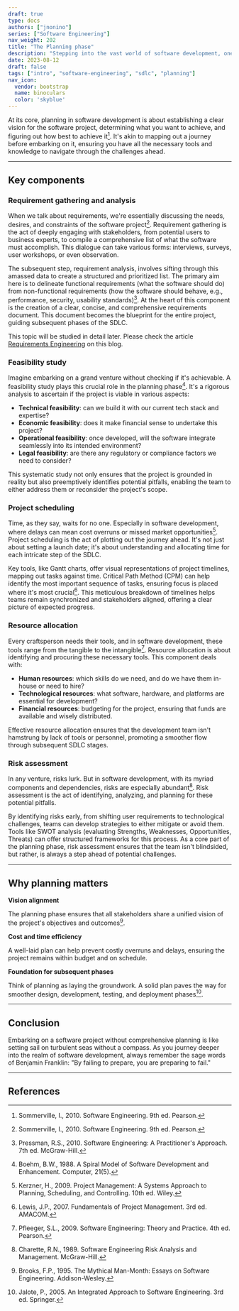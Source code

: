 ```yaml
---
draft: true
type: docs
authors: ["jnonino"]
series: ["Software Engineering"]
nav_weight: 202
title: "The Planning phase"
description: "Stepping into the vast world of software development, one quickly realizes that building successful software isn't just about writing code. It requires foresight, strategy, and, above all, meticulous planning. The planning phase of the SDLC serves as the foundation upon which all subsequent stages are built. Here, we'll unpack this critical phase, understanding its nuances and appreciating its central role in software engineering."
date: 2023-08-12
draft: false
tags: ["intro", "software-engineering", "sdlc", "planning"]
nav_icon:
  vendor: bootstrap
  name: binoculars
  color: 'skyblue'
---
```


At its core, planning in software development is about establishing a clear vision for the software project, determining what you want to achieve, and figuring out how best to achieve it[^1]. It's akin to mapping out a journey before embarking on it, ensuring you have all the necessary tools and knowledge to navigate through the challenges ahead.

---

## Key components

### Requirement gathering and analysis

When we talk about requirements, we're essentially discussing the needs, desires, and constraints of the software project[^1]. Requirement gathering is the act of deeply engaging with stakeholders, from potential users to business experts, to compile a comprehensive list of what the software must accomplish. This dialogue can take various forms: interviews, surveys, user workshops, or even observation.

The subsequent step, requirement analysis, involves sifting through this amassed data to create a structured and prioritized list. The primary aim here is to delineate functional requirements (what the software should do) from non-functional requirements (how the software should behave, e.g., performance, security, usability standards)[^2]. At the heart of this component is the creation of a clear, concise, and comprehensive requirements document. This document becomes the blueprint for the entire project, guiding subsequent phases of the SDLC.

This topic will be studied in detail later. Please check the article [Requirements Engineering](/software_engineering/requirements-engineering/) on this blog.

### Feasibility study

Imagine embarking on a grand venture without checking if it's achievable. A feasibility study plays this crucial role in the planning phase[^3]. It's a rigorous analysis to ascertain if the project is viable in various aspects:

- **Technical feasibility**: can we build it with our current tech stack and expertise?
- **Economic feasibility**: does it make financial sense to undertake this project?
- **Operational feasibility**: once developed, will the software integrate seamlessly into its intended environment?
- **Legal feasibility**: are there any regulatory or compliance factors we need to consider?

This systematic study not only ensures that the project is grounded in reality but also preemptively identifies potential pitfalls, enabling the team to either address them or reconsider the project's scope.

### Project scheduling

Time, as they say, waits for no one. Especially in software development, where delays can mean cost overruns or missed market opportunities[^4]. Project scheduling is the act of plotting out the journey ahead. It's not just about setting a launch date; it's about understanding and allocating time for each intricate step of the SDLC.

Key tools, like Gantt charts, offer visual representations of project timelines, mapping out tasks against time. Critical Path Method (CPM) can help identify the most important sequence of tasks, ensuring focus is placed where it's most crucial[^5]. This meticulous breakdown of timelines helps teams remain synchronized and stakeholders aligned, offering a clear picture of expected progress.

### Resource allocation

Every craftsperson needs their tools, and in software development, these tools range from the tangible to the intangible[^6]. Resource allocation is about identifying and procuring these necessary tools. This component deals with:

- **Human resources**: which skills do we need, and do we have them in-house or need to hire?
- **Technological resources**: what software, hardware, and platforms are essential for development?
- **Financial resources**: budgeting for the project, ensuring that funds are available and wisely distributed.

Effective resource allocation ensures that the development team isn't hamstrung by lack of tools or personnel, promoting a smoother flow through subsequent SDLC stages.

### Risk assessment

In any venture, risks lurk. But in software development, with its myriad components and dependencies, risks are especially abundant[^7]. Risk assessment is the act of identifying, analyzing, and planning for these potential pitfalls.

By identifying risks early, from shifting user requirements to technological challenges, teams can develop strategies to either mitigate or avoid them. Tools like SWOT analysis (evaluating Strengths, Weaknesses, Opportunities, Threats) can offer structured frameworks for this process. As a core part of the planning phase, risk assessment ensures that the team isn't blindsided, but rather, is always a step ahead of potential challenges.

---

## Why planning matters

**Vision alignment**

The planning phase ensures that all stakeholders share a unified vision of the project's objectives and outcomes[^8].

**Cost and time efficiency**

A well-laid plan can help prevent costly overruns and delays, ensuring the project remains within budget and on schedule.

**Foundation for subsequent phases**

Think of planning as laying the groundwork. A solid plan paves the way for smoother design, development, testing, and deployment phases[^9].

---

## Conclusion

Embarking on a software project without comprehensive planning is like setting sail on turbulent seas without a compass. As you journey deeper into the realm of software development, always remember the sage words of Benjamin Franklin: "By failing to prepare, you are preparing to fail."

---

## References

[^1]: Sommerville, I., 2010. Software Engineering. 9th ed. Pearson.
[^2]: Pressman, R.S., 2010. Software Engineering: A Practitioner's Approach. 7th ed. McGraw-Hill.
[^3]: Boehm, B.W., 1988. A Spiral Model of Software Development and Enhancement. Computer, 21(5).
[^4]: Kerzner, H., 2009. Project Management: A Systems Approach to Planning, Scheduling, and Controlling. 10th ed. Wiley.
[^5]: Lewis, J.P., 2007. Fundamentals of Project Management. 3rd ed. AMACOM.
[^6]: Pfleeger, S.L., 2009. Software Engineering: Theory and Practice. 4th ed. Pearson.
[^7]: Charette, R.N., 1989. Software Engineering Risk Analysis and Management. McGraw-Hill.
[^8]: Brooks, F.P., 1995. The Mythical Man-Month: Essays on Software Engineering. Addison-Wesley.
[^9]: Jalote, P., 2005. An Integrated Approach to Software Engineering. 3rd ed. Springer.

